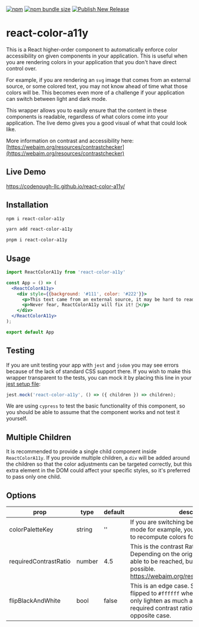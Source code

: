 [![npm](https://img.shields.io/npm/v/react-color-a11y?logo=npm)](https://www.npmjs.com/package/react-color-a11y)
[![npm bundle size](https://img.shields.io/bundlephobia/min/react-color-a11y)](https://bundlephobia.com/package/react-color-a11y)
[![Publish New Release](https://github.com/Codenough-LLC/react-color-a11y/actions/workflows/publish-new-release.yml/badge.svg)](https://github.com/Codenough-LLC/react-color-a11y/actions/workflows/publish-new-release.yml)

# react-color-a11y
This is a React higher-order component to automatically enforce color accessibility on given components in your application. This is useful when you are rendering colors in your application that you don't have direct control over.

For example, if you are rendering an `svg` image that comes from an external source, or some colored text, you may not know ahead of time what those colors will be. This becomes even more of a challenge if your application can switch between light and dark mode.

This wrapper allows you to easily ensure that the content in these components is readable, regardless of what colors come into your application. The live demo gives you a good visual of what that could look like.

More information on contrast and accessibility here:
[https://webaim.org/resources/contrastchecker](https://webaim.org/resources/contrastchecker)

## Live Demo

https://codenough-llc.github.io/react-color-a11y/

## Installation

```sh
npm i react-color-a11y
```
```sh
yarn add react-color-a11y
```
```sh
pnpm i react-color-a11y
```

## Usage

```jsx
import ReactColorA11y from 'react-color-a11y'

const App = () => (
  <ReactColorA11y>
    <div style={{background: '#111', color: '#222'}}>
      <p>This text came from an external source, it may be hard to read... 😢</p>
      <p>Never fear, ReactColorA11y will fix it! 🎉</p>
    </div>
  </ReactColorA11y>
);

export default App
```

## Testing
If you are unit testing your app with `jest` and `jsdom` you may see errors because of the lack of standard CSS support there. If you wish to make this wrapper transparent to the tests, you can mock it by placing this line in your [jest setup file](https://jestjs.io/docs/configuration#setupfilesafterenv-array):

```js
jest.mock('react-color-a11y', () => ({ children }) => children);
```

We are using `cypress` to test the basic functionality of this component, so you should be able to assume that the component works and not test it yourself.

## Multiple Children
It is recommended to provide a single child component inside `ReactColorA11y`. If you provide multiple children, a `div` will be added around the children so that the color adjustments can be targeted correctly, but this extra element in the DOM could affect your specific styles, so it's preferred to pass only one child.

## Options

| prop | type | default | description |
| ---- | ---- | ------- | ----------- |
| colorPaletteKey | string | '' | If you are switching between light and dark mode for example, you would want to set this to recompute colors for each state. |
| requiredContrastRatio | number | 4.5 | This is the contrast Ratio that is required. Depending on the original colors, it may not be able to be reached, but will get as close as possible. https://webaim.org/resources/contrastchecker |
| flipBlackAndWhite | bool | false | This is an edge case. Should `#000000` be flipped to `#ffffff` when lightening, or should it only lighten as much as it needs to reach the required contrast ratio? Similarly for the opposite case. |
